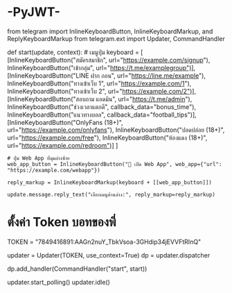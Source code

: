 # -PyJWT-
from telegram import InlineKeyboardButton, InlineKeyboardMarkup, and ReplyKeyboardMarkup
from telegram.ext import Updater, CommandHandler

def start(update, context):
    # เมนูปุ่ม
    keyboard = [
        [InlineKeyboardButton("สมัครสมาชิก", url="https://example.com/signup"),
         InlineKeyboardButton("เข้ากลุ่ม", url="https://t.me/examplegroup")],
        [InlineKeyboardButton("LINE ฝาก ถอน", url="https://line.me/example"),
         InlineKeyboardButton("ทางเข้าเว็บ 1", url="https://example.com/1"),
         InlineKeyboardButton("ทางเข้าเว็บ 2", url="https://example.com/2")],
        [InlineKeyboardButton("สอบถาม แอดมิน", url="https://t.me/admin"),
         InlineKeyboardButton("ช่วงเวลาแตกดี", callback_data="bonus_time"),
         InlineKeyboardButton("แนวทางบอล", callback_data="football_tips")],
        [InlineKeyboardButton("OnlyFans (18+)", url="https://example.com/onlyfans"),
         InlineKeyboardButton("ปลดปล่อย (18+)", url="https://example.com/free"),
         InlineKeyboardButton("ห้องแดง (18+)", url="https://example.com/redroom")]
    ]

    # ปุ่ม Web App ที่มุมล่างซ้าย
    web_app_button = InlineKeyboardButton("🔗 เปิด Web App", web_app={"url": "https://example.com/webapp"})

    reply_markup = InlineKeyboardMarkup(keyboard + [[web_app_button]])

    update.message.reply_text("เลือกเมนูด้านล่าง:", reply_markup=reply_markup)

# ตั้งค่า Token บอทของพี่
TOKEN = "7849416891:AAGn2nuY_TbkVsoa-3GHdip34jEVVFtRInQ"

updater = Updater(TOKEN, use_context=True)
dp = updater.dispatcher

dp.add_handler(CommandHandler("start", start))

updater.start_polling()
updater.idle()
